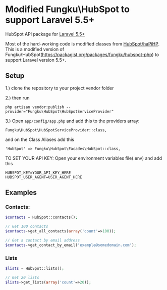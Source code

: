 Modified Fungku\HubSpot to support Laravel 5.5+
=============================================================


HubSpot API package for [Laravel 5.5+](http://laravel.com/)

Most of the hard-working code is modified classes from [HubSpot/haPiHP](https://github.com/HubSpot/haPiHP).
This is a modified version of Fungku\HubSpot(https://packagist.org/packages/fungku/hubspot-php) to support Laravel version 5.5+.

## Setup

1.) clone the repository to your project vendor folder

2.) then run 

```
php artisan vendor:publish --provider="Fungku\HubSpot\HubSpotServiceProvider"
```

3.) Open `app/config/app.php` and add this to the providers array:

```
Fungku\HubSpot\HubSpotServiceProvider::class,
```

and on the Class Aliases add this
```
'HubSpot' => Fungku\HubSpot\Facades\HubSpot::class,   
```

TO SET YOUR API KEY:
Open your environment variables file(.env) and add this 
```
HUBSPOT_KEY=YOUR_API_KEY_HERE
HUBSPOT_USER_AGENT=USER_AGENT_HERE
```


## Examples

### Contacts:

```php
$contacts = HubSpot::contacts();

// Get 100 contacts
$contacts->get_all_contacts(array('count'=>100));

// Get a contact by email address
$contacts->get_contact_by_email('example@somedomain.com');
```

### Lists

```php
$lists = HubSpot::lists();

// Get 20 lists
$lists->get_lists(array('count'=>20));
```
